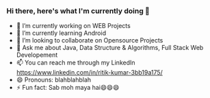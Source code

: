 ### Hi there, here's what I'm currently doing 👋

- 🔭 I’m currently working on WEB Projects
- 🌱 I’m currently learning Android
- 👯 I’m looking to collaborate on Opensource Projects
- 💬 Ask me about Java, Data Structure & Algorithms, Full Stack Web Developement
- 📫 You can reach me through my LinkedIn https://www.linkedin.com/in/ritik-kumar-3bb19a175/
- 😄 Pronouns: blahblahblah
- ⚡ Fun fact: Sab moh maya hai😄😄😄



